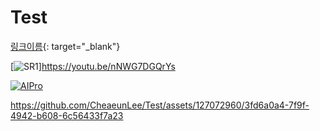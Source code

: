 # Test

[링크이름](https://www.google.co.kr/){: target="_blank"}



[![SR1](https://img.youtube.com/vi/nNWG7DGQrYs/0.jpg)]https://youtu.be/nNWG7DGQrYs




[![AIPro](https://img.youtube.com/vi/zEARmgsEqzU/0.jpg)](https://youtu.be/zEARmgsEqzU)





https://github.com/CheaeunLee/Test/assets/127072960/3fd6a0a4-7f9f-4942-b608-6c56433f7a23



